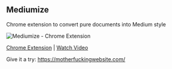 ## Mediumize

Chrome extension to convert pure documents into Medium style

![Mediumize - Chrome Extension](https://cl.ly/0R2A1N243t2G/Group%204%20Copy%202.png)

[Chrome Extension](https://chrome.google.com/webstore/detail/oaekjgoggmnjdplhikaicaiifakopfed) | [Watch Video](https://www.youtube.com/watch?v=IjGb1HnHggs)

Give it a try: https://motherfuckingwebsite.com/
